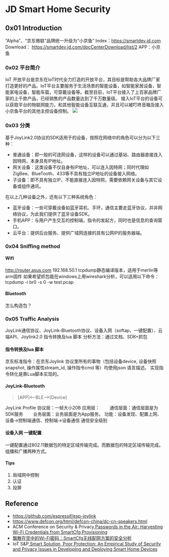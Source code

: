 # JD Smart Home Security
## 0x01 Introduction
“Alpha”、“京东微联”品牌统一升级为“小京鱼”
Index：https://smartdev.jd.com
Download： https://smartdev.jd.com/docCenterDownload/list/2
APP：小京鱼
### 0x02 平台简介
IoT 开放平台是京东在IoT时代全力打造的开放平台，其目标是帮助各大品牌厂家打造更好的产品。IoT平台主要服务于生活场景的智能设备，如智能家居设备，智能家电设备，智能车载，可穿戴设备等。截至目前，IoT平台接入了上百家品牌厂家的上千款产品，已经销售的产品数量达到了千万数量级。
接入IoT平台的设备可以获取平台的物联网能力，和其他智能设备互联互通，并且可以被叮咚音箱及接入小京鱼平台的其他主控设备控制。
![](https://raw.githubusercontent.com/ReAbout/IoT-Home/master/images/jd_iot_1.png?token=AI5pPZyWiEgLpwqFa61Ooj6o7xMi-y8Yks5cTvB8wA%3D%3D)
### 0x03 分类
基于JoyLink2.0协议的SDK适用于的设备，按照在网络中的角色可以分为以下三种：
- 普通设备：即一般的可连网设备，这样的设备可以通过基站、路由器直接连入因特网，本身具有IP地址。
- 网关设备：这类设备不仅自身有IP地址，可以连入因特网；同时代理如ZigBee、BlueTooth、433等不具有独立IP地址的设备接入网络。
- 子设备：即不具有独立IP，不能直接连入因特网，需要依赖网关设备与其它设备或组件通讯。

在以上几种设备之外，还有以下三种系统角色：
- 蓝牙设备：一些可穿戴设备如蓝牙耳机、手环，通信主要走蓝牙协议，并非网络协议，为此我们提供了蓝牙设备SDK。
- 手机APP：与用户产生交互的控制端，指令的发起方，同时也是信息的查询窗口。
- 云平台：提供后台服务、提供广域网连接的具有公网IP的服务器端。
### 0x04 Sniffing method
#### Wifi
http://router.asus.com
192.168.50.1
tcpdump静态编译版本，适用于merlin等arm固件
如果希望抓包能在windows上用wireshark分析，可以适用以下命令：
tcpdump -i br0 -s 0 -w test.pcap
#### Bluetooth
怎么构造包？
### 0x05 Traffic Analysis
JoyLink通信协议、JoyLink-Bluetooth协议、设备入网（softap、一键配置）、云端API、Joylink2.0 指令转换及lua 脚本
分析方法：通过文档、SDK+抓包
#### 指令转换及lua 脚本
京东标准指令：在京东Joylink 协议里所有的事物（包括设备device, 设备快照snapshot, 操作属性stream_id, 操作指令cmd 等）均使用json 语言描述。
实现指令转化是靠Lua脚本实现的。
#### JoyLink-Bluetooth
> [APP]<—BLE—>[Device] 

JoyLink Profile
协议层：一帧大小20B
应用层：
&emsp;&emsp;通信层面：通信层面是为SDK服务
&emsp;&emsp;业务层面：业务层面是为App服务。
功能：设备发现、配置上网、设备->控制端通信、控制端->设备通信
通信安全级别
#### 设备入网 一键配置
一键配置通过802.11数据包的特定区域传输完成。而数据包的特定区域传输完成。
组播和广播两种方式。
#### Tips
1. 局域网中控制
2. 认证
3. 投屏
## Reference
- https://github.com/espressif/esp-joylink
- https://www.defcon.org/html/defcon-china/dc-cn-speakers.html
- ACM Conference on Security & Privacy,[Passwords in the Air: Harvesting Wi-Fi Credentials from SmartCfg Provisioning](https://loccs.sjtu.edu.cn/~romangol/publications/wisec18.pdf)
- [飘散在空中的Wi-Fi密码：SmartCfg无线配网方案的安全分析](https://zhuanlan.zhihu.com/p/35664962)
- IoT S&P,[Smart Solution, Poor Protection: An Empirical Study of Security and Privacy Issues in Developing and Deploying Smart Home Devices](https://loccs.sjtu.edu.cn/~romangol/publications/iotsp17.pdf)

